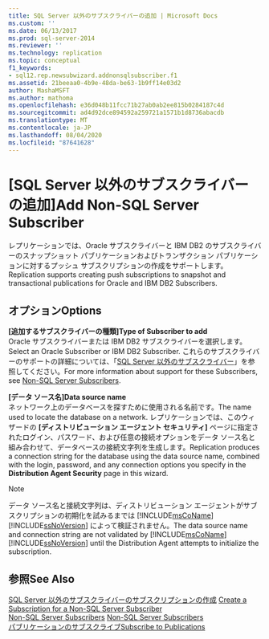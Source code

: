 ```yaml
---
title: SQL Server 以外のサブスクライバーの追加 | Microsoft Docs
ms.custom: ''
ms.date: 06/13/2017
ms.prod: sql-server-2014
ms.reviewer: ''
ms.technology: replication
ms.topic: conceptual
f1_keywords:
- sql12.rep.newsubwizard.addnonsqlsubscriber.f1
ms.assetid: 21beeaa0-4b9e-48da-be63-1b9ff14e03d2
author: MashaMSFT
ms.author: mathoma
ms.openlocfilehash: e36d048b11fcc71b27ab0ab2ee815b0284187c4d
ms.sourcegitcommit: ad4d92dce894592a259721a1571b1d8736abacdb
ms.translationtype: MT
ms.contentlocale: ja-JP
ms.lasthandoff: 08/04/2020
ms.locfileid: "87641628"
---
```

# <a name="add-non-sql-server-subscriber"></a><span data-ttu-id="f2c77-102">[SQL Server 以外のサブスクライバーの追加]</span><span class="sxs-lookup"><span data-stu-id="f2c77-102">Add Non-SQL Server Subscriber</span></span>
  <span data-ttu-id="f2c77-103">レプリケーションでは、Oracle サブスクライバーと IBM DB2 のサブスクライバーのスナップショット パブリケーションおよびトランザクション パブリケーションに対するプッシュ サブスクリプションの作成をサポートします。</span><span class="sxs-lookup"><span data-stu-id="f2c77-103">Replication supports creating push subscriptions to snapshot and transactional publications for Oracle and IBM DB2 Subscribers.</span></span>  
  
## <a name="options"></a><span data-ttu-id="f2c77-104">オプション</span><span class="sxs-lookup"><span data-stu-id="f2c77-104">Options</span></span>  
 <span data-ttu-id="f2c77-105">**[追加するサブスクライバーの種類]**</span><span class="sxs-lookup"><span data-stu-id="f2c77-105">**Type of Subscriber to add**</span></span>  
 <span data-ttu-id="f2c77-106">Oracle サブスクライバーまたは IBM DB2 サブスクライバーを選択します。</span><span class="sxs-lookup"><span data-stu-id="f2c77-106">Select an Oracle Subscriber or IBM DB2 Subscriber.</span></span> <span data-ttu-id="f2c77-107">これらのサブスクライバーのサポートの詳細については、「[SQL Server 以外のサブスクライバー](non-sql/non-sql-server-subscribers.md)」を参照してください。</span><span class="sxs-lookup"><span data-stu-id="f2c77-107">For more information about support for these Subscribers, see [Non-SQL Server Subscribers](non-sql/non-sql-server-subscribers.md).</span></span>  
  
 <span data-ttu-id="f2c77-108">**[データ ソース名]**</span><span class="sxs-lookup"><span data-stu-id="f2c77-108">**Data source name**</span></span>  
 <span data-ttu-id="f2c77-109">ネットワーク上のデータベースを探すために使用される名前です。</span><span class="sxs-lookup"><span data-stu-id="f2c77-109">The name used to locate the database on a network.</span></span> <span data-ttu-id="f2c77-110">レプリケーションでは、このウィザードの **[ディストリビューション エージェント セキュリティ]** ページに指定されたログイン、パスワード、および任意の接続オプションをデータ ソース名と組み合わせて、データベースの接続文字列を生成します。</span><span class="sxs-lookup"><span data-stu-id="f2c77-110">Replication produces a connection string for the database using the data source name, combined with the login, password, and any connection options you specify in the **Distribution Agent Security** page in this wizard.</span></span>  
  
> [!NOTE]  
>  <span data-ttu-id="f2c77-111">データ ソース名と接続文字列は、ディストリビューション エージェントがサブスクリプションの初期化を試みるまでは [!INCLUDE[msCoName](../../includes/msconame-md.md)][!INCLUDE[ssNoVersion](../../includes/ssnoversion-md.md)] によって検証されません。</span><span class="sxs-lookup"><span data-stu-id="f2c77-111">The data source name and connection string are not validated by [!INCLUDE[msCoName](../../includes/msconame-md.md)][!INCLUDE[ssNoVersion](../../includes/ssnoversion-md.md)] until the Distribution Agent attempts to initialize the subscription.</span></span>  
  
## <a name="see-also"></a><span data-ttu-id="f2c77-112">参照</span><span class="sxs-lookup"><span data-stu-id="f2c77-112">See Also</span></span>  
 <span data-ttu-id="f2c77-113">[SQL Server 以外のサブスクライバーのサブスクリプションの作成](create-a-subscription-for-a-non-sql-server-subscriber.md) </span><span class="sxs-lookup"><span data-stu-id="f2c77-113">[Create a Subscription for a Non-SQL Server Subscriber](create-a-subscription-for-a-non-sql-server-subscriber.md) </span></span>  
 <span data-ttu-id="f2c77-114">[Non-SQL Server Subscribers](non-sql/non-sql-server-subscribers.md) </span><span class="sxs-lookup"><span data-stu-id="f2c77-114">[Non-SQL Server Subscribers](non-sql/non-sql-server-subscribers.md) </span></span>  
 [<span data-ttu-id="f2c77-115">パブリケーションのサブスクライブ</span><span class="sxs-lookup"><span data-stu-id="f2c77-115">Subscribe to Publications</span></span>](subscribe-to-publications.md)  
  
  
